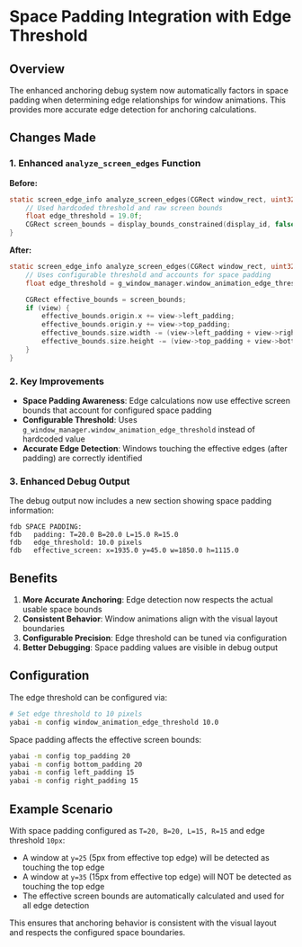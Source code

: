 # Space Padding Integration with Edge Threshold

## Overview

The enhanced anchoring debug system now automatically factors in space padding when determining edge relationships for window animations. This provides more accurate edge detection for anchoring calculations.

## Changes Made

### 1. Enhanced `analyze_screen_edges` Function

**Before:**

```c
static screen_edge_info analyze_screen_edges(CGRect window_rect, uint32_t display_id) {
    // Used hardcoded threshold and raw screen bounds
    float edge_threshold = 19.0f;
    CGRect screen_bounds = display_bounds_constrained(display_id, false);
}
```

**After:**

```c
static screen_edge_info analyze_screen_edges(CGRect window_rect, uint32_t display_id, struct view *view) {
    // Uses configurable threshold and accounts for space padding
    float edge_threshold = g_window_manager.window_animation_edge_threshold;

    CGRect effective_bounds = screen_bounds;
    if (view) {
        effective_bounds.origin.x += view->left_padding;
        effective_bounds.origin.y += view->top_padding;
        effective_bounds.size.width -= (view->left_padding + view->right_padding);
        effective_bounds.size.height -= (view->top_padding + view->bottom_padding);
    }
}
```

### 2. Key Improvements

- **Space Padding Awareness**: Edge calculations now use effective screen bounds that account for configured space padding
- **Configurable Threshold**: Uses `g_window_manager.window_animation_edge_threshold` instead of hardcoded value
- **Accurate Edge Detection**: Windows touching the effective edges (after padding) are correctly identified

### 3. Enhanced Debug Output

The debug output now includes a new section showing space padding information:

```
fdb SPACE PADDING:
fdb   padding: T=20.0 B=20.0 L=15.0 R=15.0
fdb   edge_threshold: 10.0 pixels
fdb   effective_screen: x=1935.0 y=45.0 w=1850.0 h=1115.0
```

## Benefits

1. **More Accurate Anchoring**: Edge detection now respects the actual usable space bounds
2. **Consistent Behavior**: Window animations align with the visual layout boundaries
3. **Configurable Precision**: Edge threshold can be tuned via configuration
4. **Better Debugging**: Space padding values are visible in debug output

## Configuration

The edge threshold can be configured via:

```bash
# Set edge threshold to 10 pixels
yabai -m config window_animation_edge_threshold 10.0
```

Space padding affects the effective screen bounds:

```bash
yabai -m config top_padding 20
yabai -m config bottom_padding 20
yabai -m config left_padding 15
yabai -m config right_padding 15
```

## Example Scenario

With space padding configured as `T=20, B=20, L=15, R=15` and edge threshold `10px`:

- A window at `y=25` (5px from effective top edge) will be detected as touching the top edge
- A window at `y=35` (15px from effective top edge) will NOT be detected as touching the top edge
- The effective screen bounds are automatically calculated and used for all edge detection

This ensures that anchoring behavior is consistent with the visual layout and respects the configured space boundaries.
